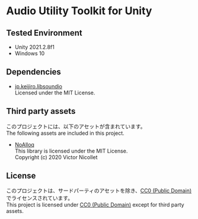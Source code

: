 # Audio Utility Toolkit for Unity

## Tested Environment
- Unity 2021.2.8f1
- Windows 10

## Dependencies
- [jp.keijiro.libsoundio](https://github.com/keijiro/jp.keijiro.libsoundio)  
  Licensed under the MIT License.

## Third party assets
このプロジェクトには、以下のアセットが含まれています。  
The following assets are included in this project.

- [NoAlloq](https://github.com/VictorNicollet/NoAlloq)  
  This library is licensed under the MIT License.  
  Copyright (c) 2020 Victor Nicollet

## License
このプロジェクトは、サードパーティのアセットを除き、[CC0 (Public Domain)](https://creativecommons.org/publicdomain/zero/1.0/deed.ja) でライセンスされています。  
This project is licensed under [CC0 (Public Domain)](https://creativecommons.org/publicdomain/zero/1.0/deed.en) except for third party assets.
